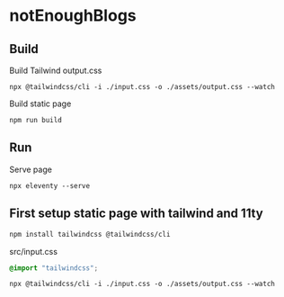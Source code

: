 # notEnoughBlogs

## Build

Build Tailwind output.css

```
npx @tailwindcss/cli -i ./input.css -o ./assets/output.css --watch
```

Build static page

```
npm run build
```

## Run

Serve page

```
npx eleventy --serve
```

## First setup static page with tailwind and 11ty

```bash
npm install tailwindcss @tailwindcss/cli
```

src/input.css

```css
@import "tailwindcss";
```

```
npx @tailwindcss/cli -i ./input.css -o ./assets/output.css --watch
```
